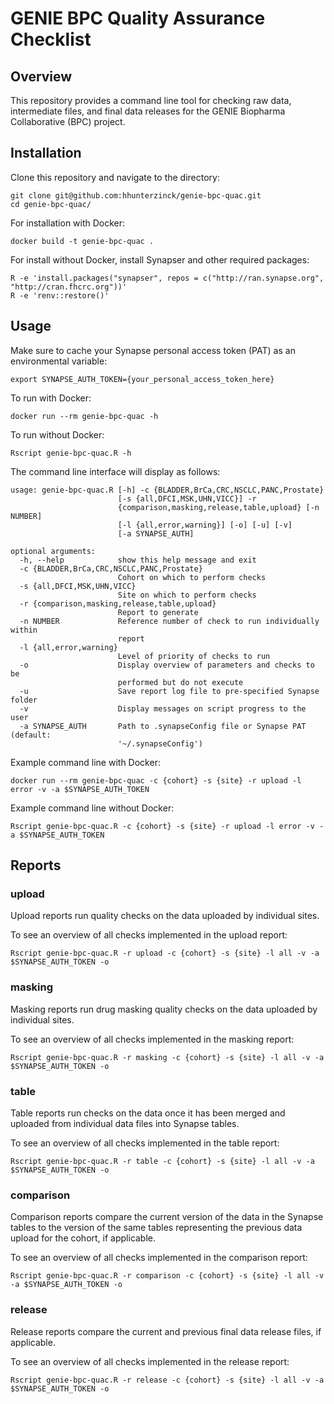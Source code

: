 # GENIE BPC Quality Assurance Checklist

## Overview

This repository provides a command line tool for checking raw data, intermediate files, and final data releases for the GENIE Biopharma Collaborative (BPC) project.  

## Installation

Clone this repository and navigate to the directory:

```
git clone git@github.com:hhunterzinck/genie-bpc-quac.git
cd genie-bpc-quac/
```

For installation with Docker: 

```
docker build -t genie-bpc-quac .
```

For install without Docker, install Synapser and other required packages:
```
R -e 'install.packages("synapser", repos = c("http://ran.synapse.org", "http://cran.fhcrc.org"))'
R -e 'renv::restore()'
```

## Usage 

Make sure to cache your Synapse personal access token (PAT) as an environmental variable:

```
export SYNAPSE_AUTH_TOKEN={your_personal_access_token_here}
```

To run with Docker:

```
docker run --rm genie-bpc-quac -h
```

To run without Docker:

```
Rscript genie-bpc-quac.R -h
```

The command line interface will display as follows: 

```
usage: genie-bpc-quac.R [-h] -c {BLADDER,BrCa,CRC,NSCLC,PANC,Prostate}
                        [-s {all,DFCI,MSK,UHN,VICC}] -r
                        {comparison,masking,release,table,upload} [-n NUMBER]
                        [-l {all,error,warning}] [-o] [-u] [-v]
                        [-a SYNAPSE_AUTH]

optional arguments:
  -h, --help            show this help message and exit
  -c {BLADDER,BrCa,CRC,NSCLC,PANC,Prostate}
                        Cohort on which to perform checks
  -s {all,DFCI,MSK,UHN,VICC}
                        Site on which to perform checks
  -r {comparison,masking,release,table,upload}
                        Report to generate
  -n NUMBER             Reference number of check to run individually within
                        report
  -l {all,error,warning}
                        Level of priority of checks to run
  -o                    Display overview of parameters and checks to be
                        performed but do not execute
  -u                    Save report log file to pre-specified Synapse folder
  -v                    Display messages on script progress to the user
  -a SYNAPSE_AUTH       Path to .synapseConfig file or Synapse PAT (default:
                        '~/.synapseConfig')
```

Example command line with Docker:

```
docker run --rm genie-bpc-quac -c {cohort} -s {site} -r upload -l error -v -a $SYNAPSE_AUTH_TOKEN
```

Example command line without Docker:

```
Rscript genie-bpc-quac.R -c {cohort} -s {site} -r upload -l error -v -a $SYNAPSE_AUTH_TOKEN
```

## Reports

### upload

Upload reports run quality checks on the data uploaded by individual sites.  

To see an overview of all checks implemented in the upload report:
```
Rscript genie-bpc-quac.R -r upload -c {cohort} -s {site} -l all -v -a $SYNAPSE_AUTH_TOKEN -o
```

### masking

Masking reports run drug masking quality checks on the data uploaded by individual sites.  

To see an overview of all checks implemented in the masking report:
```
Rscript genie-bpc-quac.R -r masking -c {cohort} -s {site} -l all -v -a $SYNAPSE_AUTH_TOKEN -o
```

### table

Table reports run checks on the data once it has been merged and uploaded from individual data files into Synapse tables.  

To see an overview of all checks implemented in the table report:
```
Rscript genie-bpc-quac.R -r table -c {cohort} -s {site} -l all -v -a $SYNAPSE_AUTH_TOKEN -o
```

### comparison

Comparison reports compare the current version of the data in the Synapse tables to the version of the same tables representing the previous data upload for the cohort, if applicable.   

To see an overview of all checks implemented in the comparison report:
```
Rscript genie-bpc-quac.R -r comparison -c {cohort} -s {site} -l all -v -a $SYNAPSE_AUTH_TOKEN -o
```

### release

Release reports compare the current and previous final data release files, if applicable.  

To see an overview of all checks implemented in the release report:
```
Rscript genie-bpc-quac.R -r release -c {cohort} -s {site} -l all -v -a $SYNAPSE_AUTH_TOKEN -o
```
